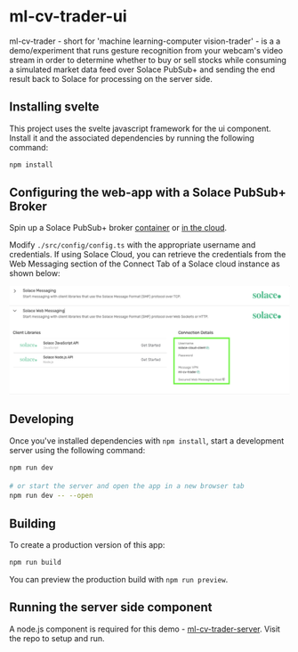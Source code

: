 # ml-cv-trader-ui

ml-cv-trader - short for 'machine learning-computer vision-trader' - is a a demo/experiment that
runs gesture recognition from your webcam's video stream in order to determine whether to buy or
sell stocks while consuming a simulated market data feed over Solace PubSub+ and sending the end
result back to Solace for processing on the server side.

## Installing svelte

This project uses the svelte javascript framework for the ui component. Install it and the associated dependencies by running the following command:

```bash
npm install
```

## Configuring the web-app with a Solace PubSub+ Broker

Spin up a Solace PubSub+ broker [container](https://solace.com/products/event-broker/software/getting-started/) or [in the cloud](https://docs.solace.com/Cloud/ggs_signup.htm).

Modify `./src/config/config.ts` with the appropriate username and credentials. If using Solace Cloud, you can retrieve the credentials from the Web Messaging section of the Connect Tab of a Solace cloud instance as shown below:

![Solace-WS](solace-ws-connection-example.png)


## Developing

Once you've installed dependencies with `npm install`, start a development server using the following command:

```bash
npm run dev

# or start the server and open the app in a new browser tab
npm run dev -- --open
```

## Building

To create a production version of this app:

```bash
npm run build
```

You can preview the production build with `npm run preview`.

## Running the server side component
A node.js component is required for this demo -  [ml-cv-trader-server](https://github.com/TKTheTechie/ml-cv-trader-server). Visit the repo to setup and run.
